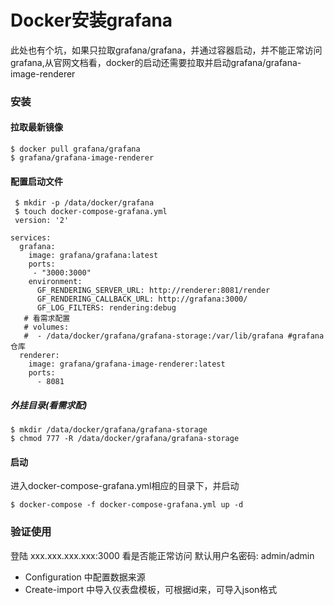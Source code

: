 # Docker安装grafana
此处也有个坑，如果只拉取grafana/grafana，并通过容器启动，并不能正常访问grafana,从官网文档看，docker的启动还需要拉取并启动grafana/grafana-image-renderer
### 安装
#### 拉取最新镜像
```
$ docker pull grafana/grafana
$ grafana/grafana-image-renderer
```
#### 配置启动文件
```
 $ mkdir -p /data/docker/grafana
 $ touch docker-compose-grafana.yml
 version: '2'

services:
  grafana:
    image: grafana/grafana:latest
    ports:
     - "3000:3000"
    environment:
      GF_RENDERING_SERVER_URL: http://renderer:8081/render
      GF_RENDERING_CALLBACK_URL: http://grafana:3000/
      GF_LOG_FILTERS: rendering:debug
   # 看需求配置
   # volumes:
   #  - /data/docker/grafana/grafana-storage:/var/lib/grafana #grafana仓库
  renderer:
    image: grafana/grafana-image-renderer:latest
    ports:
      - 8081
```
##### 外挂目录(看需求配)
```
$ mkdir /data/docker/grafana/grafana-storage
$ chmod 777 -R /data/docker/grafana/grafana-storage
```
#### 启动
进入docker-compose-grafana.yml相应的目录下，并启动
```
$ docker-compose -f docker-compose-grafana.yml up -d
```
### 验证使用
登陆 xxx.xxx.xxx.xxx:3000 看是否能正常访问
默认用户名密码: admin/admin

- Configuration 中配置数据来源
- Create-import 中导入仪表盘模板，可根据id来，可导入json格式